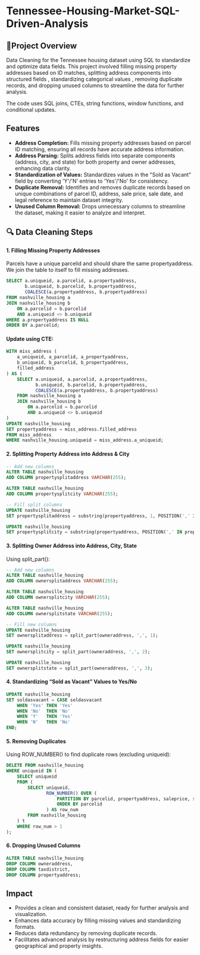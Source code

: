 # Tennessee-Housing-Market-SQL-Driven-Analysis

## 📌Project Overview
Data Cleaning for the Tennessee housing dataset using SQL to standardize and optimize data fields. This project involved filling missing property addresses based on ID matches, splitting address components into structured fields , standardizing categorical values , removing duplicate records, and dropping unused columns to streamline the data for further analysis.

The code uses SQL joins, CTEs, string functions, window functions, and conditional updates.

## Features
- **Address Completion:** Fills missing property addresses based on parcel ID matching, ensuring all records have accurate address information.
- **Address Parsing:** Splits address fields into separate components (address, city, and state) for both property and owner addresses, enhancing data clarity.
- **Standardization of Values:** Standardizes values in the "Sold as Vacant" field by converting 'Y'/'N' entries to 'Yes'/'No' for consistency.
- **Duplicate Removal:**  Identifies and removes duplicate records based on unique combinations of parcel ID, address, sale price, sale date, and legal reference to maintain dataset integrity.
- **Unused Column Removal:** Drops unnecessary columns to streamline the dataset, making it easier to analyze and interpret.

## 🔍 Data Cleaning Steps

#### 1. Filling Missing Property Addresses
Parcels have a unique parcelid and should share the same propertyaddress.
We join the table to itself to fill missing addresses.

```sql
SELECT a.uniqueid, a.parcelid, a.propertyaddress, 
       b.uniqueid, b.parcelid, b.propertyaddress,
       COALESCE(a.propertyaddress, b.propertyaddress)
FROM nashville_housing a
JOIN nashville_housing b
    ON a.parcelid = b.parcelid
    AND a.uniqueid <> b.uniqueid
WHERE a.propertyaddress IS NULL
ORDER BY a.parcelid;
```

#### Update using CTE:
```sql
WITH miss_address (
    a_uniqueid, a_parcelid, a_propertyaddress,
    b_uniqueid, b_parcelid, b_propertyaddress,
    filled_address
) AS (
    SELECT a.uniqueid, a.parcelid, a.propertyaddress,
           b.uniqueid, b.parcelid, b.propertyaddress,
           COALESCE(a.propertyaddress, b.propertyaddress)
    FROM nashville_housing a
    JOIN nashville_housing b
        ON a.parcelid = b.parcelid
        AND a.uniqueid <> b.uniqueid
)
UPDATE nashville_housing
SET propertyaddress = miss_address.filled_address
FROM miss_address
WHERE nashville_housing.uniqueid = miss_address.a_uniqueid;
```

#### 2. Splitting Property Address into Address & City
```sql
-- Add new columns
ALTER TABLE nashville_housing
ADD COLUMN propertysplitaddress VARCHAR(255);

ALTER TABLE nashville_housing
ADD COLUMN propertysplitcity VARCHAR(255);

-- Fill split columns
UPDATE nashville_housing
SET propertysplitaddress = substring(propertyaddress, 1, POSITION(',' IN propertyaddress) - 1);

UPDATE nashville_housing
SET propertysplitcity = substring(propertyaddress, POSITION(',' IN propertyaddress) + 1, length(propertyaddress));
```

#### 3. Splitting Owner Address into Address, City, State
Using split_part():
```sql
-- Add new columns
ALTER TABLE nashville_housing
ADD COLUMN ownersplitaddress VARCHAR(255);

ALTER TABLE nashville_housing
ADD COLUMN ownersplitcity VARCHAR(255);

ALTER TABLE nashville_housing
ADD COLUMN ownersplitstate VARCHAR(255);

-- Fill new columns
UPDATE nashville_housing
SET ownersplitaddress = split_part(owneraddress, ',', 1);

UPDATE nashville_housing
SET ownersplitcity = split_part(owneraddress, ',', 2);

UPDATE nashville_housing
SET ownersplitstate = split_part(owneraddress, ',', 3);
```

#### 4. Standardizing “Sold as Vacant” Values to Yes/No
```sql
UPDATE nashville_housing
SET soldasvacant = CASE soldasvacant
    WHEN 'Yes' THEN 'Yes'
    WHEN 'No'  THEN 'No'
    WHEN 'Y'   THEN 'Yes'
    WHEN 'N'   THEN 'No'
END;
```

#### 5. Removing Duplicates
Using ROW_NUMBER() to find duplicate rows (excluding uniqueid):
```sql
DELETE FROM nashville_housing
WHERE uniqueid IN (
    SELECT uniqueid
    FROM (
        SELECT uniqueid,
               ROW_NUMBER() OVER (
                   PARTITION BY parcelid, propertyaddress, saleprice, saledate, legalreference
                   ORDER BY parcelid
               ) AS row_num
        FROM nashville_housing
    ) t
    WHERE row_num > 1
);
```

#### 6. Dropping Unused Columns
```sql
ALTER TABLE nashville_housing
DROP COLUMN owneraddress,
DROP COLUMN taxdistrict,
DROP COLUMN propertyaddress;
```

## Impact
- Provides a clean and consistent dataset, ready for further analysis and visualization.
- Enhances data accuracy by filling missing values and standardizing formats.
- Reduces data redundancy by removing duplicate records.
- Facilitates advanced analysis by restructuring address fields for easier geographical and property insights.

<!--
## Getting Started
1. **Prerequisites:** Ensure you have access to a SQL environment (e.g., PostgreSQL, MySQL) and import the Nashville Housing dataset into a database.
2. **Dataset:** The Nashville Housing dataset includes details such as property address, owner address, sale information, and more.
3. **SQL File:** Use the provided SQL file containing the cleaning commands to execute each step in sequence and clean the dataset.
4. **Customization:** Modify SQL commands as needed to adapt to any variations in data structure or additional data preparation steps.

## Usage
- Run the SQL commands sequentially to clean the Nashville Housing dataset.
- Review the dataset after each stage to verify the applied changes, such as filled addresses, split fields, standardized values, and removal of duplicates.
- Utilize the clean data for further analysis or visualization in other tools.
-->
